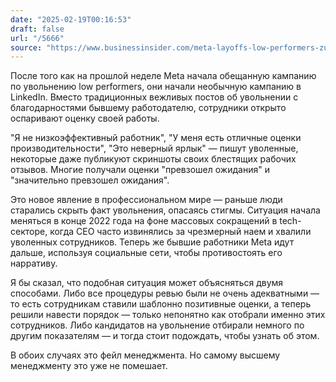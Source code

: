 ```yaml
---
date: "2025-02-19T00:16:53"
draft: false
url: "/5666"
source: "https://www.businessinsider.com/meta-layoffs-low-performers-zuckerberg-linkedin-job-searching-social-media-2025-2?utm_source=Iterable&utm_medium=email&utm_campaign=News%20Alert%20-%20Metas%20Low%20Performers&insiderId=a2a30d00-a7a5-4356-a936-e4ac78ced65d"
---
```


После того как на прошлой неделе Meta начала обещанную кампанию по увольнению low performers, они начали необычную кампанию в LinkedIn. Вместо традиционных вежливых постов об увольнении с благодарностями бывшему работодателю, сотрудники открыто оспаривают оценку своей работы.

"Я не низкоэффективный работник", "У меня есть отличные оценки производительности", "Это неверный ярлык" — пишут уволенные, некоторые даже публикуют скриншоты своих блестящих рабочих отзывов. Многие получали оценки "превзошел ожидания" и "значительно превзошел ожидания".

Это новое явление в профессиональном мире — раньше люди старались скрыть факт увольнения, опасаясь стигмы. Ситуация начала меняться в конце 2022 года на фоне массовых сокращений в tech-секторе, когда CEO часто извинялись за чрезмерный наем и хвалили уволенных сотрудников. Теперь же бывшие работники Meta идут дальше, используя социальные сети, чтобы противостоять его нарративу.

Я бы сказал, что подобная ситуация может объясняться двумя способами. Либо все процедуры ревью были не очень адекватными — то есть сотрудникам ставили шаблонно позитивные оценки, а теперь решили навести порядок — только непонятно как отобрали именно этих сотрудников. Либо кандидатов на увольнение отбирали немного по другим показателям — и тогда стоит подождать, чтобы узнать об этом.

В обоих случаях это фейл менеджмента. Но самому высшему менеджменту это уже не помешает.
